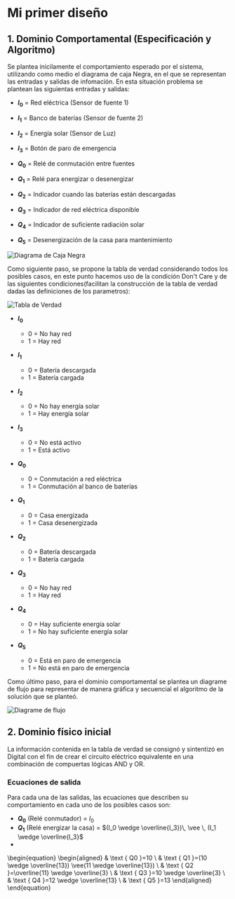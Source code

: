 # Mi primer diseño 
## 1. **Dominio Comportamental (Especificación y Algoritmo)**
Se plantea inicilamente el comportamiento esperado por el sistema, utilizando como medio el diagrama de caja Negra, en el que se representan las entradas y salidas de infomación. En esta situación problema se plantean las siguientas entradas y salidas:

* **$I_0$** = Red eléctrica (Sensor de fuente 1)

* **$I_1$** = Banco de baterías (Sensor de fuente 2)

* **$I_2$** = Energía solar (Sensor de Luz)

* **$I_3$** = Botón de paro de emergencia

* **$Q_0$** = Relé de conmutación entre fuentes

* **$Q_1$** = Relé para energizar o desenergizar

* **$Q_2$** = Indicador cuando las baterías están descargadas

* **$Q_3$** = Indicador de red eléctrica disponible

* **$Q_4$** = Indicador de suficiente radiación solar

* **$Q_5$** = Desenergización de la casa para mantenimiento


![Diagrama de Caja Negra](https://github.com/JeredyBeltran/Images/blob/main/Caja%20(2).png?raw=true)

Como siguiente paso, se propone la tabla de verdad considerando todos los posibles casos, en este punto hacemos uso de la condición Don't Care y de las siguientes condiciones(facilitan la construcción de la tabla de verdad dadas las definiciones de los parametros):

![Tabla de Verdad](https://github.com/JeredyBeltran/Images/blob/main/Tabla.png?raw=true)

* **$I_0$**  
  * 0 = No hay red  
  * 1 = Hay red  

* **$I_1$**  
  * 0 = Batería descargada  
  * 1 = Batería cargada  

* **$I_2$**  
  * 0 = No hay energía solar  
  * 1 = Hay energía solar  

* **$I_3$**  
  * 0 = No está activo  
  * 1 = Está activo  

* **$Q_0$**  
  * 0 = Conmutación a red eléctrica  
  * 1 = Conmutación al banco de baterías  

* **$Q_1$**  
  * 0 = Casa energizada  
  * 1 = Casa desenergizada  

* **$Q_2$**  
  * 0 = Batería descargada  
  * 1 = Batería cargada  

* **$Q_3$**  
  * 0 = No hay red  
  * 1 = Hay red  

* **$Q_4$**  
  * 0 = Hay suficiente energía solar  
  * 1 = No hay suficiente energía solar  

* **$Q_5$**  
  * 0 = Está en paro de emergencia  
  * 1 = No está en paro de emergencia


Como último paso, para el dominio comportamental se plantea un diagrame de flujo para representar de manera gráfica y secuencial el algoritmo de la solución que se planteó.

![Diagrame de flujo](https://github.com/JeredyBeltran/Images/blob/main/Diagrama.png?raw=true)

## **2. Dominio físico inicial**

La información contenida en la tabla de verdad se consignó y sintentizó en Digital con el fin de crear el circuito eléctrico equivalente en una combinación de compuertas lógicas AND y OR. 
### **Ecuaciones de salida**
Para cada una de las salidas, las ecuaciones que describen su comportamiento en cada uno de los posibles casos son: 
* **$Q_0$** (Relé conmutador) = $I_0$
* **$Q_1$** (Relé energizar la casa) = $(I_0 \wedge \overline{I_3})\, \vee \, (I_1 \wedge \overline{I_3}$
* 


\begin{equation}
\begin{aligned}
& \text { Q0 }=10 \\
& \text { Q1 }=(10 \wedge \overline{13}) \vee(11 \wedge \overline{13}) \\
& \text { Q2 }=\overline{11} \wedge \overline{3} \\
& \text { Q3 }=10 \wedge \overline{3} \\
& \text { Q4 }=12 \wedge \overline{13} \\
& \text { Q5 }=13
\end{aligned}
\end{equation}
